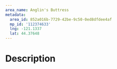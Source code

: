 ```yaml
---
area_name: Anglin's Buttress
metadata:
  area_id: 852a016b-7729-42be-9c50-0ed8dfdee4af
  mp_id: '112374633'
  lng: -121.1337
  lat: 44.37648
---
```

# Description
